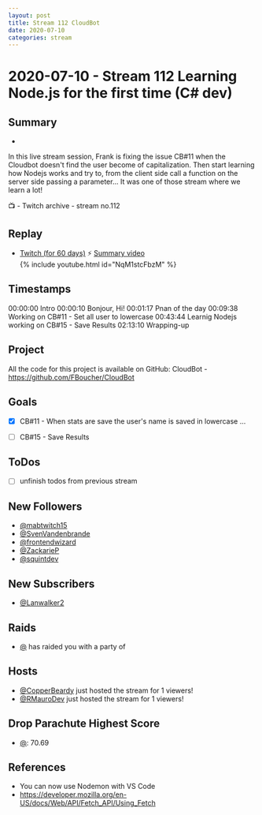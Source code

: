```yaml
---
layout: post
title: Stream 112 CloudBot
date: 2020-07-10
categories: stream
---
```



# 2020-07-10 - Stream 112 Learning Node.js for the first time (C# dev)

## Summary
-

In this live stream session, Frank is fixing the issue CB#11 when the Cloudbot doesn't find the user become of capitalization. Then start learning how Nodejs works and try to, from the client side call a function on the server side passing a parameter... It was one of those stream where we learn a lot!

📺 - Twitch archive - stream no.112

## Replay


- [Twitch (for 60 days)](https://www.twitch.tv/videos/)
⚡ [Summary video](https://youtu.be/xArPcMSwKOQ)
{% include youtube.html id="NqM1stcFbzM" %}
<br/><!--more-->


## Timestamps


00:00:00 Intro
00:00:10 Bonjour, Hi!
00:01:17 Pnan of the day
00:09:38 Working on CB#11 - Set all user to lowercase
00:43:44 Learnig Nodejs working on CB#15 - Save Results
02:13:10 Wrapping-up


Project
-------

All the code for this project is available on GitHub: CloudBot - https://github.com/FBoucher/CloudBot



Goals
-----

- [X] CB#11 - When stats are save the user's name is saved in lowercase ...
- [ ] CB#15 - Save Results



ToDos
-----
- [ ] unfinish todos from previous stream


New Followers
-------------

- [@mabtwitch15](https://www.twitch.tv/mabtwitch15)
- [@SvenVandenbrande](https://www.twitch.tv/SvenVandenbrande)
- [@frontendwizard](https://www.twitch.tv/frontendwizard)
- [@ZackarieP](https://www.twitch.tv/ZackarieP)
- [@squintdev](https://www.twitch.tv/squintdev)


New Subscribers
---------------

- [@Lanwalker2](https://www.twitch.tv/Lanwalker2)



Raids
------

- [@](https://www.twitch.tv/) has raided you with a party of 



Hosts
------

- [@CopperBeardy](https://www.twitch.tv/CopperBeardy) just hosted the stream for 1 viewers!
- [@RMauroDev](https://www.twitch.tv/RMauroDev) just hosted the stream for 1 viewers!


Drop Parachute Highest Score
----------------------------

- [@](https://www.twitch.tv/):  70.69


References
----------

- You can now use Nodemon with VS Code 
- https://developer.mozilla.org/en-US/docs/Web/API/Fetch_API/Using_Fetch
